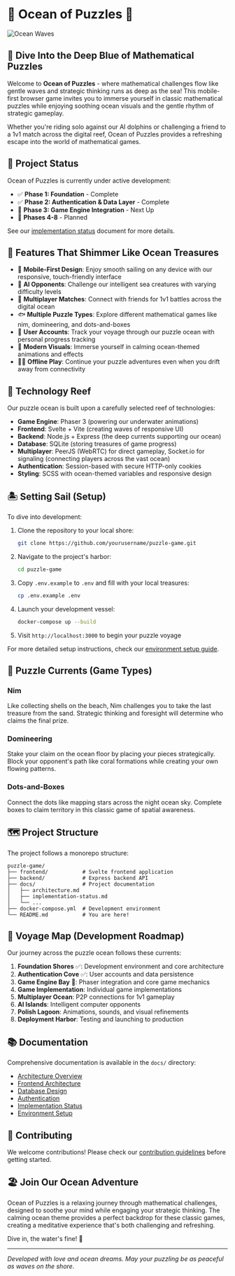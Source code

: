 # 🌊 Ocean of Puzzles 🧩

![Ocean Waves](https://source.unsplash.com/800x200/?ocean,waves)

## 🐚 Dive Into the Deep Blue of Mathematical Puzzles

Welcome to **Ocean of Puzzles** - where mathematical challenges flow like gentle waves and strategic thinking runs as deep as the sea! This mobile-first browser game invites you to immerse yourself in classic mathematical puzzles while enjoying soothing ocean visuals and the gentle rhythm of strategic gameplay.

Whether you're riding solo against our AI dolphins or challenging a friend to a 1v1 match across the digital reef, Ocean of Puzzles provides a refreshing escape into the world of mathematical games.

## 🚧 Project Status

Ocean of Puzzles is currently under active development:

- ✅ **Phase 1: Foundation** - Complete
- ✅ **Phase 2: Authentication & Data Layer** - Complete
- 🔄 **Phase 3: Game Engine Integration** - Next Up
- 📅 **Phases 4-8** - Planned

See our [implementation status](docs/implementation-status.md) document for more details.

## 🐠 Features That Shimmer Like Ocean Treasures

- 🌊 **Mobile-First Design**: Enjoy smooth sailing on any device with our responsive, touch-friendly interface
- 🐬 **AI Opponents**: Challenge our intelligent sea creatures with varying difficulty levels
- 🐙 **Multiplayer Matches**: Connect with friends for 1v1 battles across the digital ocean
- 🐟 **Multiple Puzzle Types**: Explore different mathematical games like nim, domineering, and dots-and-boxes
- 🦀 **User Accounts**: Track your voyage through our puzzle ocean with personal progress tracking
- 🐚 **Modern Visuals**: Immerse yourself in calming ocean-themed animations and effects
- 🧜‍♀️ **Offline Play**: Continue your puzzle adventures even when you drift away from connectivity

## 🌴 Technology Reef

Our puzzle ocean is built upon a carefully selected reef of technologies:

- **Game Engine**: Phaser 3 (powering our underwater animations)
- **Frontend**: Svelte + Vite (creating waves of responsive UI)
- **Backend**: Node.js + Express (the deep currents supporting our ocean)
- **Database**: SQLite (storing treasures of game progress)
- **Multiplayer**: PeerJS (WebRTC) for direct gameplay, Socket.io for signaling (connecting players across the vast ocean)
- **Authentication**: Session-based with secure HTTP-only cookies
- **Styling**: SCSS with ocean-themed variables and responsive design

## 🏝️ Setting Sail (Setup)

To dive into development:

1. Clone the repository to your local shore:
   ```bash
   git clone https://github.com/yourusername/puzzle-game.git
   ```

2. Navigate to the project's harbor:
   ```bash
   cd puzzle-game
   ```

3. Copy `.env.example` to `.env` and fill with your local treasures:
   ```bash
   cp .env.example .env
   ```

4. Launch your development vessel:
   ```bash
   docker-compose up --build
   ```

5. Visit `http://localhost:3000` to begin your puzzle voyage

For more detailed setup instructions, check our [environment setup guide](docs/environment-setup.md).

## 🐳 Puzzle Currents (Game Types)

### Nim
Like collecting shells on the beach, Nim challenges you to take the last treasure from the sand. Strategic thinking and foresight will determine who claims the final prize.

### Domineering
Stake your claim on the ocean floor by placing your pieces strategically. Block your opponent's path like coral formations while creating your own flowing patterns.

### Dots-and-Boxes
Connect the dots like mapping stars across the night ocean sky. Complete boxes to claim territory in this classic game of spatial awareness.

## 🗺️ Project Structure

The project follows a monorepo structure:

```
puzzle-game/
├── frontend/           # Svelte frontend application
├── backend/            # Express backend API
├── docs/               # Project documentation
│   ├── architecture.md
│   ├── implementation-status.md
│   └── ...
├── docker-compose.yml  # Development environment
└── README.md           # You are here!
```

## 🌊 Voyage Map (Development Roadmap)

Our journey across the puzzle ocean follows these currents:

1. **Foundation Shores** ✅: Development environment and core architecture
2. **Authentication Cove** ✅: User accounts and data persistence
3. **Game Engine Bay** 🔄: Phaser integration and core game mechanics
4. **Game Implementation**: Individual game implementations
5. **Multiplayer Ocean**: P2P connections for 1v1 gameplay
6. **AI Islands**: Intelligent computer opponents
7. **Polish Lagoon**: Animations, sounds, and visual refinements
8. **Deployment Harbor**: Testing and launching to production

## 📚 Documentation

Comprehensive documentation is available in the `docs/` directory:

- [Architecture Overview](docs/architecture.md)
- [Frontend Architecture](docs/frontend-architecture.md)
- [Database Design](docs/database-design.md)
- [Authentication](docs/authentication.md)
- [Implementation Status](docs/implementation-status.md)
- [Environment Setup](docs/environment-setup.md)

## 🤝 Contributing

We welcome contributions! Please check our [contribution guidelines](docs/dev-workflow/git-workflow.md) before getting started.

## 🏖️ Join Our Ocean Adventure

Ocean of Puzzles is a relaxing journey through mathematical challenges, designed to soothe your mind while engaging your strategic thinking. The calming ocean theme provides a perfect backdrop for these classic games, creating a meditative experience that's both challenging and refreshing.

Dive in, the water's fine! 🌊

---

*Developed with love and ocean dreams. May your puzzling be as peaceful as waves on the shore.*